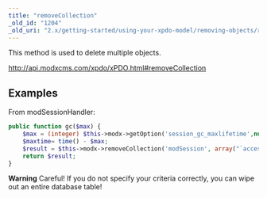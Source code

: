 ```yaml
---
title: "removeCollection"
_old_id: "1204"
_old_uri: "2.x/getting-started/using-your-xpdo-model/removing-objects/removecollection"
---
```


This method is used to delete multiple objects.

<http://api.modxcms.com/xpdo/xPDO.html#removeCollection>

## Examples

From modSessionHandler:

``` php 
public function gc($max) {
    $max = (integer) $this->modx->getOption('session_gc_maxlifetime',null,$max);
    $maxtime= time() - $max;
    $result = $this->modx->removeCollection('modSession', array("`access` < {$maxtime}"));
    return $result;
}
```

**Warning**
Careful! If you do not specify your criteria correctly, you can wipe out an entire database table!